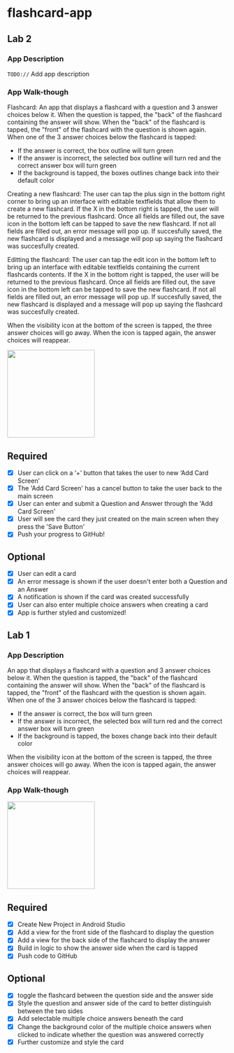 # flashcard-app

## Lab 2

### App Description
`TODO://` Add app description

### App Walk-though

Flashcard:
An app that displays a flashcard with a question and 3 answer choices below it. 
When the question is tapped, the "back" of the flashcard containing the answer will show. 
When the "back" of the flashcard is tapped, the "front" of the flashcard with the question is shown again.\
When one of the 3 answer choices below the flashcard is tapped:
- If the answer is correct, the box outline will turn green
- If the answer is incorrect, the selected box outline will turn red and the correct answer box will turn green
- If the background is tapped, the boxes outlines change back into their default color

Creating a new flashcard:
The user can tap the plus sign in the bottom right corner to bring up an interface with editable textfields that allow them to create a new flashcard. 
If the X in the bottom right is tapped, the user will be returned to the previous flashcard.
Once all fields are filled out, the save icon in the bottom left can be tapped to save the new flashcard. 
If not all fields are filled out, an error message will pop up.
If succesfully saved, the new flashcard is displayed and a message will pop up saying the flashcard was succesfully created.

Editting the flashcard:
The user can tap the edit icon in the bottom left to bring up an interface with editable textfields containing the current flashcards contents.
If the X in the bottom right is tapped, the user will be returned to the previous flashcard.
Once all fields are filled out, the save icon in the bottom left can be tapped to save the new flashcard. 
If not all fields are filled out, an error message will pop up.
If succesfully saved, the new flashcard is displayed and a message will pop up saying the flashcard was succesfully created.

When the visibility icon at the bottom of the screen is tapped, the 
three answer choices will go away. When the icon is tapped again,
the answer choices will reappear.


<img src="http://g.recordit.co/Nf3Squ9jyR.gif" width=200><br>

## Required
- [x] User can click on a ‘+’ button that takes the user to new ‘Add Card Screen’
- [x] The 'Add Card Screen' has a cancel button to take the user back to the main screen
- [x] User can enter and submit a Question and Answer through the 'Add Card Screen'
- [x] User will see the card they just created on the main screen when they press the 'Save Button'
- [x] Push your progress to GitHub!

## Optional
- [x] User can edit a card
- [x] An error message is shown if the user doesn't enter both a Question and an Answer
- [x] A notification is shown if the card was created successfully
- [x] User can also enter multiple choice answers when creating a card
- [x] App is further styled and customized!

## Lab 1

### App Description
An app that displays a flashcard with a question and 3 answer choices below it. 
When the question is tapped, the "back" of the flashcard containing the answer will show. 
When the "back" of the flashcard is tapped, the "front" of the flashcard with the question is shown again.\
When one of the 3 answer choices below the flashcard is tapped:
- If the answer is correct, the box will turn green
- If the answer is incorrect, the selected box will turn red and the correct answer box will turn green
- If the background is tapped, the boxes change back into their default color

When the visibility icon at the bottom of the screen is tapped, the 
three answer choices will go away. When the icon is tapped again,
the answer choices will reappear.


### App Walk-though

<img src="http://g.recordit.co/cb437tMzUS.gif" width=200><br>


## Required
- [x] Create New Project in Android Studio
- [x] Add a view for the front side of the flashcard to display the question
- [x] Add a view for the back side of the flashcard to display the answer
- [x] Build in logic to show the answer side when the card is tapped
- [x] Push code to GitHub
## Optional
- [x] toggle the flashcard between the question side and the answer side
- [x] Style the question and answer side of the card to better distinguish between the two sides
- [x] Add selectable multiple choice answers beneath the card
- [x] Change the background color of the multiple choice answers when clicked to indicate whether the question was answered correctly
- [x] Further customize and style the card